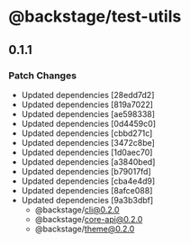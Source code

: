 # @backstage/test-utils

## 0.1.1
### Patch Changes

- Updated dependencies [28edd7d2]
- Updated dependencies [819a7022]
- Updated dependencies [ae598338]
- Updated dependencies [0d4459c0]
- Updated dependencies [cbbd271c]
- Updated dependencies [3472c8be]
- Updated dependencies [1d0aec70]
- Updated dependencies [a3840bed]
- Updated dependencies [b79017fd]
- Updated dependencies [cba4e4d9]
- Updated dependencies [8afce088]
- Updated dependencies [9a3b3dbf]
  - @backstage/cli@0.2.0
  - @backstage/core-api@0.2.0
  - @backstage/theme@0.2.0
